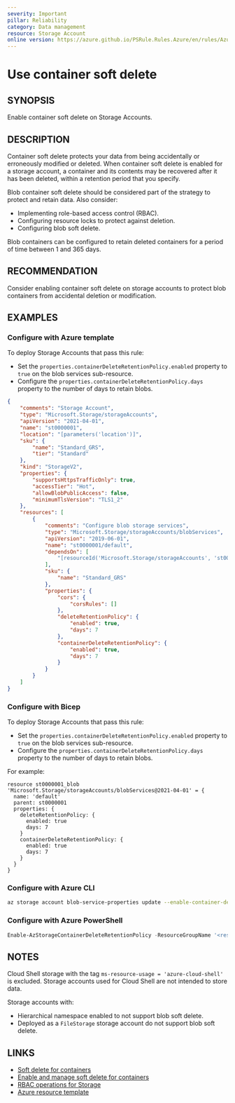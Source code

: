 ```yaml
---
severity: Important
pillar: Reliability
category: Data management
resource: Storage Account
online version: https://azure.github.io/PSRule.Rules.Azure/en/rules/Azure.Storage.ContainerSoftDelete/
---
```


# Use container soft delete

## SYNOPSIS

Enable container soft delete on Storage Accounts.

## DESCRIPTION

Container soft delete protects your data from being accidentally or erroneously modified or deleted.
When container soft delete is enabled for a storage account, a container and its contents may be recovered
after it has been deleted, within a retention period that you specify.

Blob container soft delete should be considered part of the strategy to protect and retain data.
Also consider:

- Implementing role-based access control (RBAC).
- Configuring resource locks to protect against deletion.
- Configuring blob soft delete.

Blob containers can be configured to retain deleted containers for a period of time between 1 and 365 days.

## RECOMMENDATION

Consider enabling container soft delete on storage accounts to protect blob containers from accidental deletion or modification.

## EXAMPLES

### Configure with Azure template

To deploy Storage Accounts that pass this rule:

- Set the `properties.containerDeleteRetentionPolicy.enabled` property to `true` on the blob services sub-resource.
- Configure the `properties.containerDeleteRetentionPolicy.days` property to the number of days to retain blobs.

```json
{
    "comments": "Storage Account",
    "type": "Microsoft.Storage/storageAccounts",
    "apiVersion": "2021-04-01",
    "name": "st0000001",
    "location": "[parameters('location')]",
    "sku": {
        "name": "Standard_GRS",
        "tier": "Standard"
    },
    "kind": "StorageV2",
    "properties": {
        "supportsHttpsTrafficOnly": true,
        "accessTier": "Hot",
        "allowBlobPublicAccess": false,
        "minimumTlsVersion": "TLS1_2"
    },
    "resources": [
        {
            "comments": "Configure blob storage services",
            "type": "Microsoft.Storage/storageAccounts/blobServices",
            "apiVersion": "2019-06-01",
            "name": "st0000001/default",
            "dependsOn": [
                "[resourceId('Microsoft.Storage/storageAccounts', 'st0000001')]"
            ],
            "sku": {
                "name": "Standard_GRS"
            },
            "properties": {
                "cors": {
                    "corsRules": []
                },
                "deleteRetentionPolicy": {
                    "enabled": true,
                    "days": 7
                },
                "containerDeleteRetentionPolicy": {
                    "enabled": true,
                    "days": 7
                }
            }
        }
    ]
}
```

### Configure with Bicep

To deploy Storage Accounts that pass this rule:

- Set the `properties.containerDeleteRetentionPolicy.enabled` property to `true` on the blob services sub-resource.
- Configure the `properties.containerDeleteRetentionPolicy.days` property to the number of days to retain blobs.

For example:

```bicep
resource st0000001_blob 'Microsoft.Storage/storageAccounts/blobServices@2021-04-01' = {
  name: 'default'
  parent: st0000001
  properties: {
    deleteRetentionPolicy: {
      enabled: true
      days: 7
    }
    containerDeleteRetentionPolicy: {
      enabled: true
      days: 7
    }
  }
}
```

### Configure with Azure CLI

```bash
az storage account blob-service-properties update --enable-container-delete-retention true --container-delete-retention-days 7 -n '<name>' -g '<resource_group>'
```

### Configure with Azure PowerShell

```powershell
Enable-AzStorageContainerDeleteRetentionPolicy -ResourceGroupName '<resource_group>' -StorageAccountName '<name>' -RetentionDays 7
```

## NOTES

Cloud Shell storage with the tag `ms-resource-usage = 'azure-cloud-shell'` is excluded.
Storage accounts used for Cloud Shell are not intended to store data.

Storage accounts with:

- Hierarchical namespace enabled to not support blob soft delete.
- Deployed as a `FileStorage` storage account do not support blob soft delete.

## LINKS

- [Soft delete for containers](https://learn.microsoft.com/azure/storage/blobs/soft-delete-container-overview)
- [Enable and manage soft delete for containers](https://learn.microsoft.com/azure/storage/blobs/soft-delete-container-enable?tabs=azure-portal)
- [RBAC operations for Storage](https://docs.microsoft.com/azure/role-based-access-control/resource-provider-operations#microsoftstorage)
- [Azure resource template](https://docs.microsoft.com/azure/templates/microsoft.storage/storageaccounts/blobservices)
